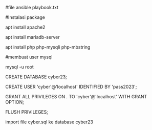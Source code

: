 #file ansible 
playbook.txt

#Instalasi package

apt install apache2

apt install mariadb-server

apt install php php-mysqli php-mbstring



#membuat user mysql

mysql -u root

CREATE DATABASE cyber23;

CREATE USER 'cyber'@'localhost' IDENTIFIED BY 'pass2023';

GRANT ALL PRIVILEGES ON *.* TO 'cyber'@'localhost' WITH GRANT OPTION;

FLUSH PRIVILEGES;

import file cyber.sql ke database cyber23




